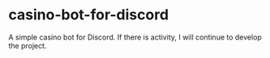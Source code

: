 # casino-bot-for-discord
A simple casino bot for Discord. If there is activity, I will continue to develop the project.
